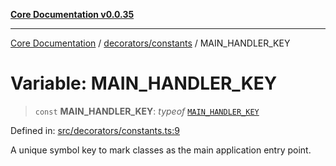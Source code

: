 [**Core Documentation v0.0.35**](../../../README.md)

***

[Core Documentation](../../../modules.md) / [decorators/constants](../README.md) / MAIN\_HANDLER\_KEY

# Variable: MAIN\_HANDLER\_KEY

> `const` **MAIN\_HANDLER\_KEY**: *typeof* [`MAIN_HANDLER_KEY`](MAIN_HANDLER_KEY.md)

Defined in: [src/decorators/constants.ts:9](https://github.com/stonemjs/core/blob/83759020101bdf94fc7c7a0d8609e63689d57c0f/src/decorators/constants.ts#L9)

A unique symbol key to mark classes as the main application entry point.
